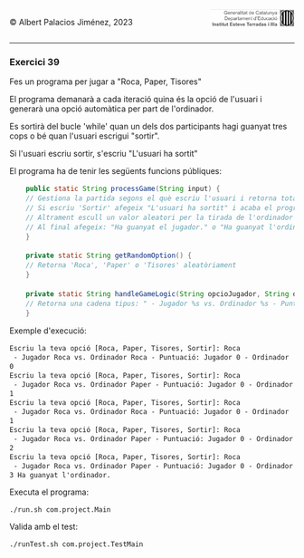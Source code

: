 <div style="display: flex; width: 100%;">
    <div style="flex: 1; padding: 0px;">
        <p>© Albert Palacios Jiménez, 2023</p>
    </div>
    <div style="flex: 1; padding: 0px; text-align: right;">
        <img src="../../assets/ieti.png" height="32" alt="Logo de IETI" style="max-height: 32px;">
    </div>
</div>
<hr/>

### Exercici 39

Fes un programa per jugar a "Roca, Paper, Tisores"

El programa demanarà a cada iteració quina és la opció de l'usuari i generarà una opció automàtica per part de l'ordinador.

Es sortirà del bucle 'while' quan un dels dos participants hagi guanyat tres cops o bé quan l'usuari escrigui "sortir".

Si l'usuari escriu sortir, s'escriu "L'usuari ha sortit"

El programa ha de tenir les següents funcions públiques:
```java
    public static String processGame(String input) {
    // Gestiona la partida segons el què escriu l'usuari i retorna tota la cadena de successos
    // Si escriu 'Sortir' afegeix "L'usuari ha sortit" i acaba el programa
    // Altrament escull un valor aleatori per la tirada de l'ordinador i executa la lògia del joc
    // Al final afegeix: "Ha guanyat el jugador." o "Ha guanyat l'ordinador."
    }

    private static String getRandomOption() {
    // Retorna 'Roca', 'Paper' o 'Tisores' aleatòriament
    }

    private static String handleGameLogic(String opcioJugador, String opcioOrdinador) {
    // Retorna una cadena tipus: " - Jugador %s vs. Ordinador %s - Puntuació: Jugador %d - Ordinador %d"
    }
```

Exemple d'execució:
```text
Escriu la teva opció [Roca, Paper, Tisores, Sortir]: Roca
 - Jugador Roca vs. Ordinador Roca - Puntuació: Jugador 0 - Ordinador 0
Escriu la teva opció [Roca, Paper, Tisores, Sortir]: Roca
 - Jugador Roca vs. Ordinador Paper - Puntuació: Jugador 0 - Ordinador 1
Escriu la teva opció [Roca, Paper, Tisores, Sortir]: Roca
 - Jugador Roca vs. Ordinador Roca - Puntuació: Jugador 0 - Ordinador 1
Escriu la teva opció [Roca, Paper, Tisores, Sortir]: Roca
 - Jugador Roca vs. Ordinador Paper - Puntuació: Jugador 0 - Ordinador 2
Escriu la teva opció [Roca, Paper, Tisores, Sortir]: Roca
 - Jugador Roca vs. Ordinador Paper - Puntuació: Jugador 0 - Ordinador 3 Ha guanyat l'ordinador.
```


Executa el programa:
```bash
./run.sh com.project.Main
```

Valida amb el test:
```bash
./runTest.sh com.project.TestMain
```
